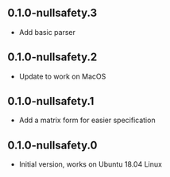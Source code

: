 ## 0.1.0-nullsafety.3

- Add basic parser

## 0.1.0-nullsafety.2

- Update to work on MacOS

## 0.1.0-nullsafety.1

- Add a matrix form for easier specification

## 0.1.0-nullsafety.0

- Initial version, works on Ubuntu 18.04 Linux
